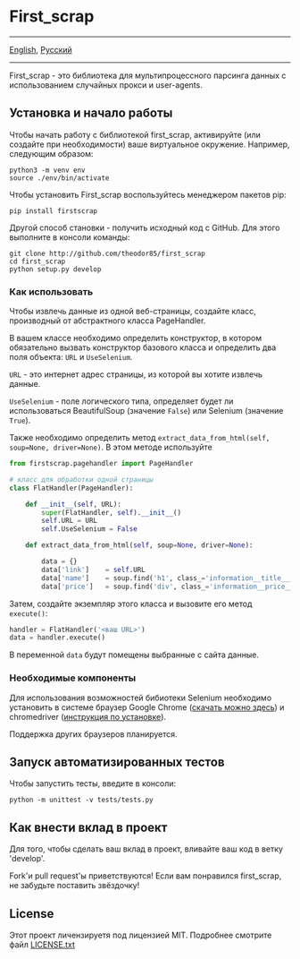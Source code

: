 # First_scrap

- - -
[English](README.md), [Русский](README-ru.md)
- - -

First_scrap - это библиотека для мультипроцессного парсинга данных с использованием случайных прокси и user-agents.

## Установка и начало работы

Чтобы начать работу с библиотекой first_scrap, активируйте (или создайте при необходимости) ваше виртуальное окружение. Например, следующим образом:

    python3 -m venv env
    source ./env/bin/activate

Чтобы установить First_scrap воспользуйтесь менеджером пакетов pip:

    pip install firstscrap

Другой способ становки - получить исходный код с GitHub. Для этого выполните в консоли команды:

    git clone http://github.com/theodor85/first_scrap
    cd first_scrap
    python setup.py develop

### Как использовать

Чтобы извлечь данные из одной веб-страницы, создайте класс, производный от абстрактного класса PageHandler.

В вашем классе необходимо определить конструктор, в котором обязательно вызвать конструктор базового класса и определить два поля объекта: `URL` и `UseSelenium`. 

`URL` - это интернет адрес страницы, из которой вы хотите извлечь данные. 

`UseSelenium` - поле логического типа, определяет будет ли использоваться BeautifulSoup (значение `False`) или Selenium (значение `True`).

Также необходимо определить метод `extract_data_from_html(self, soup=None, driver=None)`. В этом методе используйте 

```python
from firstscrap.pagehandler import PageHandler

# класс для обработки одной страницы
class FlatHandler(PageHandler):

    def __init__(self, URL):
        super(FlatHandler, self).__init__()
        self.URL = URL
        self.UseSelenium = False

    def extract_data_from_html(self, soup=None, driver=None):

        data = {}
        data['link']    = self.URL
        data['name']    = soup.find('h1', class_='information__title___1nM29').get_text().strip()
        data['price']   = soup.find('div', class_='information__price___2Lpc0').span.get_text().strip()
```
Затем, создайте экземпляр этого класса и вызовите его метод `execute()`:

```python
handler = FlatHandler('<ваш URL>')
data = handler.execute()
```
В переменной `data` будут помещены выбранные с сайта данные.

### Необходимые компоненты

Для использования возможностей бибиотеки Selenium необходимо установить в сиcтеме браузер Google Chrome ([скачать можно здесь](http://#)) и chromedriver ([инструкция по установке](http://#)).

Поддержка других браузеров планируется.

## Запуск автоматизированных тестов

Чтобы запустить тесты, введите в консоли:

    python -m unittest -v tests/tests.py

## Как внести вклад в проект

Для того, чтобы сделать ваш вклад в проект, вливайте ваш код в ветку 'develop'.

Fork'и pull request'ы приветствуются! Если вам понравился first_scrap, не забудьте поставить звёздочку! 

## License

Этот проект личензируетя под лицензией MIT. Подробнее смотрите файл [LICENSE.txt](LICENSE.txt)

